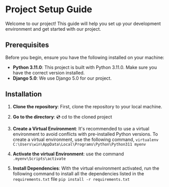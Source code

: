 # Project Setup Guide

Welcome to our project! This guide will help you set up your development environment and get started with our project.

## Prerequisites

Before you begin, ensure you have the following installed on your machine:

- **Python 3.11.0**: This project is built with Python 3.11.0. Make sure you have the correct version installed.
- **Django 5.0**: We use Django 5.0 for our project.

## Installation

1. **Clone the repository**: First, clone the repository to your local machine.
2. **Go to the directory**: 💿 cd to the cloned project

3. **Create a Virtual Environment**: It's recommended to use a virtual environment to avoid conflicts with pre-installed Python versions. To create a virtual environment, use the following command, `virtualenv C:\Users\win\AppData\Local\Programs\Python\Python311 myenv`
4. **Activate the virtual Environment**: use the command `.myenv\Scripts\activate`
5. **Install Dependencies**: With the virtual environment activated, run the following command to install all the dependencies listed in the `requirements.txt` file `pip install -r requirements.txt`

